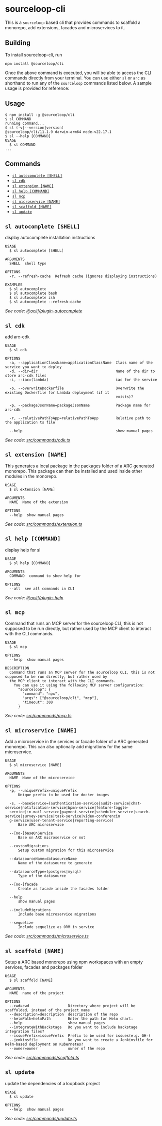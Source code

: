 # sourceloop-cli

This is a `sourceloop` based cli that provides commands to scaffold a monorepo, add extensions, facades and microservices to it.

## Building

To install sourceloop-cli, run

```shell
npm install @sourceloop/cli
```

Once the above command is executed, you will be able to access the CLI commands directly from your terminal. You can use either `sl` or `arc` as shorthand to run any of the `sourceloop` commands listed below. A sample usage is provided for reference:

## Usage

<!-- usage -->
```sh-session
$ npm install -g @sourceloop/cli
$ sl COMMAND
running command...
$ sl (-v|--version|version)
@sourceloop/cli/11.1.0 darwin-arm64 node-v22.17.1
$ sl --help [COMMAND]
USAGE
  $ sl COMMAND
...
```
<!-- usagestop -->

## Commands

<!-- commands -->
* [`sl autocomplete [SHELL]`](#sl-autocomplete-shell)
* [`sl cdk`](#sl-cdk)
* [`sl extension [NAME]`](#sl-extension-name)
* [`sl help [COMMAND]`](#sl-help-command)
* [`sl mcp`](#sl-mcp)
* [`sl microservice [NAME]`](#sl-microservice-name)
* [`sl scaffold [NAME]`](#sl-scaffold-name)
* [`sl update`](#sl-update)

## `sl autocomplete [SHELL]`

display autocomplete installation instructions

```
USAGE
  $ sl autocomplete [SHELL]

ARGUMENTS
  SHELL  shell type

OPTIONS
  -r, --refresh-cache  Refresh cache (ignores displaying instructions)

EXAMPLES
  $ sl autocomplete
  $ sl autocomplete bash
  $ sl autocomplete zsh
  $ sl autocomplete --refresh-cache
```

_See code: [@oclif/plugin-autocomplete](https://github.com/oclif/plugin-autocomplete/blob/v1.3.10/src/commands/autocomplete/index.ts)_

## `sl cdk`

add arc-cdk

```
USAGE
  $ sl cdk

OPTIONS
  -a, --applicationClassName=applicationClassName  Class name of the service you want to deploy
  -d, --dir=dir                                    Name of the dir to store arc-cdk files
  -i, --iac=(lambda)                               iac for the service

  -o, --overwriteDockerfile                        Overwrite the existing Dockerfile for Lambda deployment (if it
                                                   exists)?

  -p, --packageJsonName=packageJsonName            Package name for arc-cdk

  -r, --relativePathToApp=relativePathToApp        Relative path to the application ts file

  --help                                           show manual pages
```

_See code: [src/commands/cdk.ts](https://github.com/sourcefuse/loopback4-microservice-catalog/blob/v11.1.0/src/commands/cdk.ts)_

## `sl extension [NAME]`

This generates a local package in the packages folder of a ARC generated monorepo. This package can then be installed and used inside other modules in the monorepo.

```
USAGE
  $ sl extension [NAME]

ARGUMENTS
  NAME  Name of the extension

OPTIONS
  --help  show manual pages
```

_See code: [src/commands/extension.ts](https://github.com/sourcefuse/loopback4-microservice-catalog/blob/v11.1.0/src/commands/extension.ts)_

## `sl help [COMMAND]`

display help for sl

```
USAGE
  $ sl help [COMMAND]

ARGUMENTS
  COMMAND  command to show help for

OPTIONS
  --all  see all commands in CLI
```

_See code: [@oclif/plugin-help](https://github.com/oclif/plugin-help/blob/v3.2.18/src/commands/help.ts)_

## `sl mcp`

Command that runs an MCP server for the sourceloop CLI, this is not supposed to be run directly, but rather used by the MCP client to interact with the CLI commands. 

```
USAGE
  $ sl mcp

OPTIONS
  --help  show manual pages

DESCRIPTION
  Command that runs an MCP server for the sourceloop CLI, this is not supposed to be run directly, but rather used by 
  the MCP client to interact with the CLI commands. 
    You can use it using the following MCP server configuration:
      "sourceloop": {
        "command": "npx",
        "args": ["@sourceloop/cli", "mcp"],
        "timeout": 300
      }
```

_See code: [src/commands/mcp.ts](https://github.com/sourcefuse/loopback4-microservice-catalog/blob/v11.1.0/src/commands/mcp.ts)_

## `sl microservice [NAME]`

Add a microservice in the services or facade folder of a ARC generated monorepo. This can also optionally add migrations for the same microservice.

```
USAGE
  $ sl microservice [NAME]

ARGUMENTS
  NAME  Name of the microservice

OPTIONS
  -p, --uniquePrefix=uniquePrefix
      Unique prefix to be used for docker images

  -s, --baseService=(authentication-service|audit-service|chat-service|notification-service|bpmn-service|feature-toggle-
  service|in-mail-service|payment-service|scheduler-service|search-service|survey-service|task-service|video-conferencin
  g-service|user-tenant-service|reporting-service)
      Base ARC microservice

  --[no-]baseOnService
      Base on ARC microservice or not

  --customMigrations
      Setup custom migration for this microservice

  --datasourceName=datasourceName
      Name of the datasource to generate

  --datasourceType=(postgres|mysql)
      Type of the datasource

  --[no-]facade
      Create as facade inside the facades folder

  --help
      show manual pages

  --includeMigrations
      Include base microservice migrations

  --sequelize
      Include sequelize as ORM in service
```

_See code: [src/commands/microservice.ts](https://github.com/sourcefuse/loopback4-microservice-catalog/blob/v11.1.0/src/commands/microservice.ts)_

## `sl scaffold [NAME]`

Setup a ARC based monorepo using npm workspaces with an empty services, facades and packages folder

```
USAGE
  $ sl scaffold [NAME]

ARGUMENTS
  NAME  name of the project

OPTIONS
  --cwd=cwd                  Directory where project will be scaffolded, instead of the project name
  --description=description  description of the repo
  --helmPath=helmPath        Enter the path for Helm chart:
  --help                     show manual pages
  --integrateWithBackstage   Do you want to include backstage integration files?
  --issuePrefix=issuePrefix  Prefix to be used for issues(e.g. GH-)
  --jenkinsfile              Do you want to create a Jenkinsfile for Helm-based deployment on Kubernetes?
  --owner=owner              owner of the repo
```

_See code: [src/commands/scaffold.ts](https://github.com/sourcefuse/loopback4-microservice-catalog/blob/v11.1.0/src/commands/scaffold.ts)_

## `sl update`

update the dependencies of a loopback project

```
USAGE
  $ sl update

OPTIONS
  --help  show manual pages
```

_See code: [src/commands/update.ts](https://github.com/sourcefuse/loopback4-microservice-catalog/blob/v11.1.0/src/commands/update.ts)_
<!-- commandsstop -->
